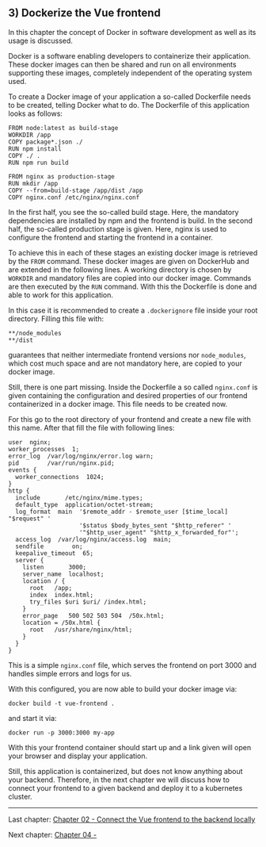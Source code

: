 ## 3) Dockerize the Vue frontend

In this chapter the concept of Docker in software development as well as its usage is discussed.

Docker is a software enabling developers to containerize their application. These docker images can then be shared and
run on all environments supporting these images, completely independent of the operating system used.

To create a Docker image of your application a so-called Dockerfile needs to be created, telling Docker what to do.
The Dockerfile of this application looks as follows:

```
FROM node:latest as build-stage
WORKDIR /app
COPY package*.json ./
RUN npm install
COPY ./ .
RUN npm run build

FROM nginx as production-stage
RUN mkdir /app
COPY --from=build-stage /app/dist /app
COPY nginx.conf /etc/nginx/nginx.conf
```

In the first half, you see the so-called build stage. Here, the mandatory dependencies are installed by npm and the frontend
is build. In the second half, the so-called production stage is given. Here, nginx is used to configure the frontend and 
starting the frontend in a container. 

To achieve this in each of these stages an existing docker image is retrieved by the `FROM` command. These docker images
are given on DockerHub and are extended in the following lines. A working directory is chosen by `WORKDIR` and mandatory 
files are copied into our docker image. Commands are then executed by the `RUN` command. With this the Dockerfile is done 
and able to work for this application.

In this case it is recommended to create a `.dockerignore` file inside your root directory. Filling this file with:

```
**/node_modules
**/dist
```

guarantees that neither intermediate frontend versions nor `node_modules`, which cost much space and are not mandatory here,
are copied to your docker image.

Still, there is one part missing. Inside the Dockerfile a so called `nginx.conf` is given containing the configuration and
desired properties of our frontend containerized in a docker image. This file needs to be created now.

For this go to the root directory of your frontend and create a new file with this name. After that fill the file with
following lines:

```
user  nginx;
worker_processes  1;
error_log  /var/log/nginx/error.log warn;
pid        /var/run/nginx.pid;
events {
  worker_connections  1024;
}
http {
  include       /etc/nginx/mime.types;
  default_type  application/octet-stream;
  log_format  main  '$remote_addr - $remote_user [$time_local] "$request" '
                    '$status $body_bytes_sent "$http_referer" '
                    '"$http_user_agent" "$http_x_forwarded_for"';
  access_log  /var/log/nginx/access.log  main;
  sendfile        on;
  keepalive_timeout  65;
  server {
    listen       3000;
    server_name  localhost;
    location / {
      root   /app;
      index  index.html;
      try_files $uri $uri/ /index.html;
    }
    error_page   500 502 503 504  /50x.html;
    location = /50x.html {
      root   /usr/share/nginx/html;
    }
  }
}
```

This is a simple `nginx.conf` file, which serves the frontend on port 3000 and handles simple errors and logs for us.

With this configured, you are now able to build your docker image via:

```
docker build -t vue-frontend .
```

and start it via:

```
docker run -p 3000:3000 my-app
```

With this your frontend container should start up and a link given will open your browser and display your application.

Still, this application is containerized, but does not know anything about your backend. Therefore, in the next chapter 
we will discuss how to connect your frontend to a given backend and deploy it to a kubernetes cluster.

---
Last chapter: [Chapter 02 - Connect the Vue frontend to the backend locally](chapter-2.md)

Next chapter: [Chapter 04 - ](chapter-4.md)